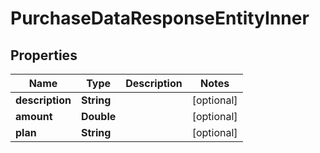 

# PurchaseDataResponseEntityInner


## Properties

| Name | Type | Description | Notes |
|------------ | ------------- | ------------- | -------------|
|**description** | **String** |  |  [optional] |
|**amount** | **Double** |  |  [optional] |
|**plan** | **String** |  |  [optional] |



